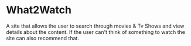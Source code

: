 # What2Watch
A site that allows the user to search through movies &amp; Tv Shows and view details about the content. If the user can't think of something to watch the site can also recommend that.
